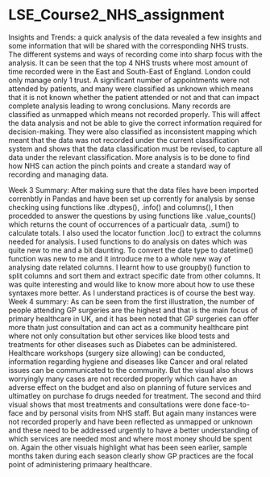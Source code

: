 # LSE_Course2_NHS_assignment
Insights and Trends: a quick analysis of the data revealed a few insights and some information that will be shared with the corresponding NHS trusts. The different systems and ways of recording come into sharp focus with the analysis. 
It can be seen that the top 4 NHS trusts where most amount of time recorded were in the East and South-East of England. London could only manage only 1 trust. A significant number of appointments were not attended by patients, and many were classified as unknown which means that it is not known whether the patient attended or not and that can impact complete analysis leading to wrong conclusions. 
Many records are classified as unmapped which means not recorded properly. This will affect the data analysis and not be able to give the correct information required for decision-making. They were also classified as inconsistent mapping which meant that the data was not recorded under the current classification system and shows that the data classification must be revised, to capture all data under the relevant classification.
 More analysis is to be done to find how NHS can action the pinch points and create a standard way of recording and managing data.

Week 3 Summary: After making sure that the data files have been imported correnbtly in Pandas and have been set up corrently for analysis by sense checking using functions like .dtypes(), .info() and columns(), I then procedded to answer the questions by using functions like .value_counts() which returns the count of occurrences of a particualr data, .sum() to calculate totals. I also used the locator function .loc() to extract the columns needed for analysis. I used functions to do analysis on dates which was quite new to me and a bit daunting. To convert the date type to datetime() function was new to me and it introduce me to a whole new way of analysing date related columns. I learnt how to use groupby() function to split columns and sort them and extract specific date from other columns. It was quite interesting and would like to know more about how to use these syntaxes more better. As I understand practices is of course the best way.
Week 4 summary: As can be seen from the first illustration, the number of people attending GP surgeries are the highest and that is the main focus of primary healthcare in UK, and it has been noted that GP surgeries can offer more thatn just consultation and can act as a community healthcare pint where not only consultation but other services like blood tests and treatments for other diseases such as Diabetes can be administered. Healthcare workshops (surgery size allowing) can be conducted, information regarding hygiene and diseases like Cancer and oral related issues can be communicated to the community. But the visual also shows worryingly many cases are not recorded properly which can have an adverse effect on the budget and also on planning of future services and ultimatley on purchase fo drugs needed for treatment. The second and third visual shows that most treatments and consultations were done face-to-face and by personal visits from NHS staff. But again many instances were not recorded properly and have been reflected as unmapped or unknown and these need to be addressed urgently to have a better understanding of which services are needed most and where most money should be spent on. Again the other visuals highlight what has been seen earlier, sample months taken during each season clearly show GP practices are the focal point of administering primaary healthcare.

